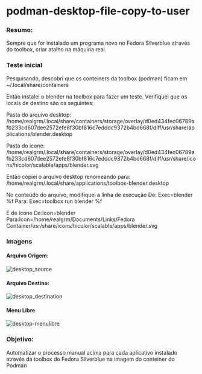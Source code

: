 # podman-desktop-file-copy-to-user

### Resumo:
Sempre que for instalado um programa novo no Fedora Silverblue através do toolbox, criar atalho na máquina real.

### Teste inicial
Pesquisando, descobri que os conteiners da toolbox (podman) ficam em ~/.local/share/containers

Então instalei o blender na toolbox para fazer um teste. Verifiquei que os locais de destino são os seguintes:

Pasta do arquivo desktop:
/home/realgrm/.local/share/containers/storage/overlay/d0ed434fec06789afb233cd607dee2572efe8f30bf816c7edddc9372b4bd668f/diff/usr/share/applications/blender.desktop

Pasta do ícone:
/home/realgrm/.local/share/containers/storage/overlay/d0ed434fec06789afb233cd607dee2572efe8f30bf816c7edddc9372b4bd668f/diff/usr/share/icons/hicolor/scalable/apps/blender.svg

Então copiei o arquivo desktop renomeando para:
/home/realgrm/.local/share/applications/toolbox-blender.desktop

No conteúdo do arquivo, modifiquei a linha de execução
De: Exec=blender %f
Para: Exec=toolbox run blender %f

E de ícone
De:Icon=blender
Para:Icon=/home/realgrm/Documents/Links/Fedora Container/usr/share/icons/hicolor/scalable/apps/blender.svg

### Imagens

#### Arquivo Origem:
![desktop_source](https://user-images.githubusercontent.com/23300290/98501574-613a9000-222e-11eb-866f-aa53168683fe.png)

#### Arquivo Destino:
![desktop_destination](https://user-images.githubusercontent.com/23300290/98501572-60096300-222e-11eb-8684-c668bd2ff4f2.png)

#### Menu Libre
![desktop-menulibre](https://user-images.githubusercontent.com/23300290/98501705-becedc80-222e-11eb-8ae8-3fd64bad47d4.png)

### Objetivo:
Automatizar o processo manual acima para cada aplicativo instalado através da toolbox do Fedora Silverblue na imagem do conteiner do Podman
